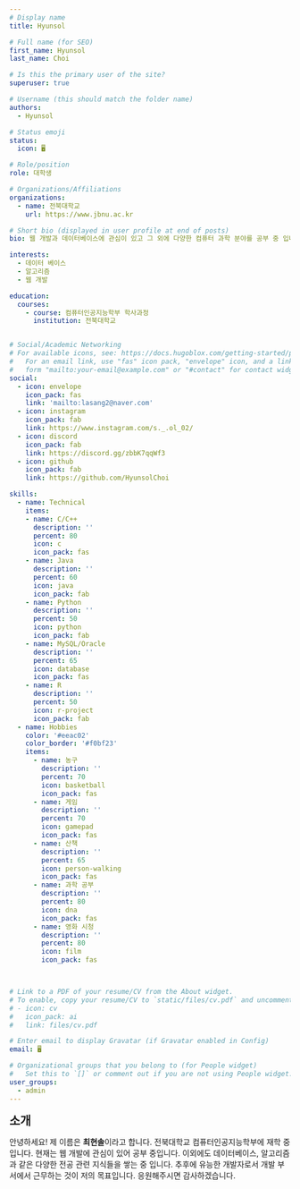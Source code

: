 ```yaml
---
# Display name
title: Hyunsol

# Full name (for SEO)
first_name: Hyunsol
last_name: Choi

# Is this the primary user of the site?
superuser: true

# Username (this should match the folder name)
authors:
  - Hyunsol

# Status emoji
status:
  icon: 🖥️

# Role/position
role: 대학생

# Organizations/Affiliations
organizations:
  - name: 전북대학교
    url: https://www.jbnu.ac.kr

# Short bio (displayed in user profile at end of posts)
bio: 웹 개발과 데이터베이스에 관심이 있고 그 외에 다양한 컴퓨터 과학 분야를 공부 중 입니다.

interests:
  - 데이터 베이스
  - 알고리즘
  - 웹 개발

education:
  courses:
    - course: 컴퓨터인공지능학부 학사과정
      institution: 전북대학교


# Social/Academic Networking
# For available icons, see: https://docs.hugoblox.com/getting-started/page-builder/#icons
#   For an email link, use "fas" icon pack, "envelope" icon, and a link in the
#   form "mailto:your-email@example.com" or "#contact" for contact widget.
social:
  - icon: envelope
    icon_pack: fas
    link: 'mailto:lasang2@naver.com'
  - icon: instagram
    icon_pack: fab
    link: https://www.instagram.com/s._.ol_02/
  - icon: discord
    icon_pack: fab
    link: https://discord.gg/zbbK7qqWf3
  - icon: github
    icon_pack: fab
    link: https://github.com/HyunsolChoi

skills:
  - name: Technical
    items:
    - name: C/C++
      description: ''
      percent: 80
      icon: c
      icon_pack: fas
    - name: Java
      description: ''
      percent: 60
      icon: java
      icon_pack: fab
    - name: Python
      description: ''
      percent: 50
      icon: python
      icon_pack: fab
    - name: MySQL/Oracle
      description: ''
      percent: 65
      icon: database
      icon_pack: fas
    - name: R
      description: ''
      percent: 50
      icon: r-project
      icon_pack: fab
  - name: Hobbies
    color: '#eeac02'
    color_border: '#f0bf23'
    items:
      - name: 농구
        description: ''
        percent: 70
        icon: basketball
        icon_pack: fas
      - name: 게임
        description: ''
        percent: 70
        icon: gamepad
        icon_pack: fas
      - name: 산책
        description: ''
        percent: 65
        icon: person-walking
        icon_pack: fas
      - name: 과학 공부
        description: ''
        percent: 80
        icon: dna
        icon_pack: fas
      - name: 영화 시청
        description: ''
        percent: 80
        icon: film
        icon_pack: fas



# Link to a PDF of your resume/CV from the About widget.
# To enable, copy your resume/CV to `static/files/cv.pdf` and uncomment the lines below.
# - icon: cv
#   icon_pack: ai
#   link: files/cv.pdf

# Enter email to display Gravatar (if Gravatar enabled in Config)
email: 🖥️

# Organizational groups that you belong to (for People widget)
#   Set this to `[]` or comment out if you are not using People widget.
user_groups:
  - admin
---
```

<span style="font-size: 150%; font-weight: bold;">소개

안녕하세요! 제 이름은 <strong>최현솔</strong>이라고 합니다. 전북대학교 컴퓨터인공지능학부에 재학 중입니다. 현재는 웹 개발에 관심이 있어 공부 중입니다. 이외에도 데이터베이스, 알고리즘과 같은 다양한 전공 관련 지식들을 쌓는 중 입니다. 추후에 유능한 개발자로서 개발 부서에서 근무하는 것이 저의 목표입니다. 응원해주시면 감사하겠습니다. 

